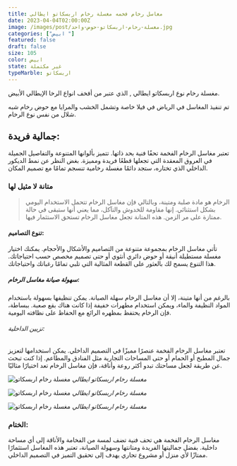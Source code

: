 ```yaml
---
title: مغاسل رخام فخمه مغسلة رخام اربسكاتو ايطالي
date: 2023-04-04T02:00:00Z
image: /images/post/مغسلة-رخام-اربسكاتو-حوض-واحد.jpg
categories: ["ابيض "]
featured: false
draft: false
size: 105
color: ابيض
state: غير مكتملة
typeMarble: اربسكاتو
---
```


مغسلة رخام نوع اربسكاتو ايطالي , الذي عتبر من أفخف انواع الرخا الإيطالي الأبيض.

تم تنفيذ المغاسل في الرياض في فيلا خاصة وتشمل الخشب والمرايا مع حوض رخام شبه شلال من نفس نوع الرخام.

## جمالية فريدة:

تعتبر مغاسل الرخام الفخمة تحفًا فنية بحد ذاتها. تتميز بألوانها المتنوعة والتفاصيل الجميلة في العروق المعقدة التي تجعلها قطعًا فريدة ومميزة. بغض النظر عن نمط الديكور الداخلي الذي تختاره، ستجد دائمًا مغسلة رخامية تنسجم تمامًا مع تصميم المكان.

### متانة لا مثيل لها

> الرخام هو مادة صلبة ومتينة، وبالتالي فإن مغاسل الرخام تتحمل الاستخدام اليومي بشكل استثنائي. إنها مقاومة للخدوش والتآكل، مما يعني أنها ستبقى في حالة ممتازة على مر الزمن. هذه المتانة تجعل مغاسل الرخام تستحق الاستثمار فيها.

#### تنوع التصاميم:

تأتي مغاسل الرخام بمجموعة متنوعة من التصاميم والأشكال والأحجام. يمكنك اختيار مغسلة مستطيلة أنيقة أو حوض دائري أنثوي أو حتى تصميم مخصص حسب احتياجاتك. هذا التنوع يسمح لك بالعثور على القطعة المثالية التي تلبي تمامًا رغباتك واحتياجاتك.

##### سهولة صيانة مغاسل الرخام:

بالرغم من أنها متينة، إلا أن مغاسل الرخام سهلة الصيانة. يمكن تنظيفها بسهولة باستخدام المواد النظيفة والماء، ويمكن استخدام مطهرات خفيفة إذا كانت هناك بقع صعبة. ببساطة، فإن الرخام يحتفظ بمظهره الرائع مع الحفاظ على نظافته اليومية.

###### تزيين الداخلية:

تعتبر مغاسل الرخام الفخمة عنصرًا مميزًا في التصميم الداخلي. يمكن استخدامها لتعزيز جمال المطبخ أو الحمام أو حتى المساحات التجارية مثل الفنادق والمطاعم. إذا كنت تبحث عن طريقة لجعل مساحتك تبدو أكثر روعة وأناقة، فإن مغاسل الرخام تعد اختيارًا مثاليًا.

![مغسلة رخام اربسكاتو](/images/post/مغسلة-رخام-اربسكاتو.jpg)
_مغسلة رخام اربسكاتو ايطالي_

![مغسلة رخام اربسكاتو](/images/post/مغسلة-رخام-اربسكاتو-ايطالي.jpg)
_مغسلة رخام اربسكاتو ايطالي_

![مغسلة رخام اربسكاتو](/images/post/مغسلة-رخام-اربسكاتو-حوض-واحد.jpg)
_مغسلة رخام اربسكاتو ايطالي_

### الختام:

مغاسل الرخام الفخمة هي تحف فنية تضف لمسة من الفخامة والأناقة إلى أي مساحة داخلية. بفضل جماليتها الفريدة ومتانتها وسهولة الصيانة، تعتبر هذه المغاسل استثمارًا ممتازًا لأي منزل أو مشروع تجاري يهدف إلى تحقيق التميز في التصميم الداخلي.
